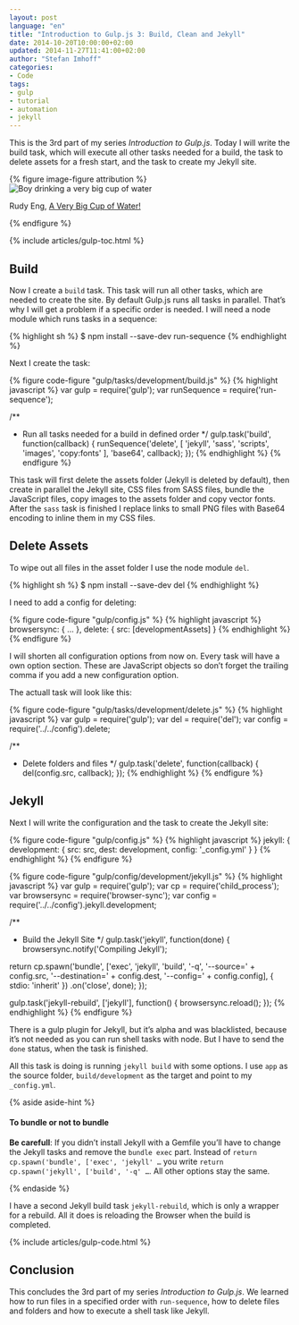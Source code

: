 ```yaml
---
layout: post
language: "en"
title: "Introduction to Gulp.js 3: Build, Clean and Jekyll"
date: 2014-10-20T10:00:00+02:00
updated: 2014-11-27T11:41:00+02:00
author: "Stefan Imhoff"
categories:
- Code
tags:
- gulp
- tutorial
- automation
- jekyll
---
```


This is the 3rd part of my series *Introduction to Gulp.js*. Today I will write the build task, which will execute all other tasks needed for a build, the task to delete assets for a fresh start, and the task to create my Jekyll site.

{% figure image-figure attribution %}
<img src="/assets/images/artikel/gulp-tutorial-3.jpg" alt="Boy drinking a very big cup of water">
<p class="attribution-text"><i class="icon-cc"></i> Rudy Eng, <a href="https://www.flickr.com/photos/mac-ash/3628500632">A Very Big Cup of Water!</a></p>
{% endfigure %}

{% include articles/gulp-toc.html %}

## Build
Now I create a `build` task. This task will run all other tasks, which are needed to create the site. By default Gulp.js runs all tasks in parallel. That’s why I will get a problem if a specific order is needed. I will need a node module which runs tasks in a sequence:

{% highlight sh %}
$ npm install --save-dev run-sequence
{% endhighlight %}

Next I create the task:

{% figure code-figure "gulp/tasks/development/build.js" %}
{% highlight javascript %}
var gulp        = require('gulp');
var runSequence = require('run-sequence');

/**
 * Run all tasks needed for a build in defined order
 */
gulp.task('build', function(callback) {
  runSequence('delete',
  [
    'jekyll',
    'sass',
    'scripts',
    'images',
    'copy:fonts'
  ],
  'base64',
  callback);
});
{% endhighlight %}
{% endfigure %}

This task will first delete the assets folder (Jekyll is deleted by default), then create in parallel the Jekyll site, CSS files from SASS files, bundle the JavaScript files, copy images to the assets folder and copy vector fonts. After the `sass` task is finished I replace links to small PNG files with Base64 encoding to inline them in my CSS files.

## Delete Assets
To wipe out all files in the asset folder I use the node module `del`.

{% highlight sh %}
$ npm install --save-dev del
{% endhighlight %}

I need to add a config for deleting:

{% figure code-figure "gulp/config.js" %}
{% highlight javascript %}
browsersync: {
...
},
delete: {
  src: [developmentAssets]
}
{% endhighlight %}
{% endfigure %}

I will shorten all configuration options from now on. Every task will have a own option section. These are JavaScript objects so don’t forget the trailing comma if you add a new configuration option.

The actuall task will look like this:

{% figure code-figure "gulp/tasks/development/delete.js" %}
{% highlight javascript %}
var gulp   = require('gulp');
var del    = require('del');
var config = require('../../config').delete;

/**
 * Delete folders and files
 */
gulp.task('delete', function(callback) {
  del(config.src, callback);
});
{% endhighlight %}
{% endfigure %}

## Jekyll
Next I will write the configuration and the task to create the Jekyll site:

{% figure code-figure "gulp/config.js" %}
{% highlight javascript %}
jekyll: {
  development: {
    src:    src,
    dest:   development,
    config: '_config.yml'
  }
}
{% endhighlight %}
{% endfigure %}

{% figure code-figure "gulp/config/development/jekyll.js" %}
{% highlight javascript %}
var gulp        = require('gulp');
var cp          = require('child_process');
var browsersync = require('browser-sync');
var config      = require('../../config').jekyll.development;

/**
 * Build the Jekyll Site
 */
gulp.task('jekyll', function(done) {
  browsersync.notify('Compiling Jekyll');

  return cp.spawn('bundle', ['exec', 'jekyll', 'build', '-q', '--source=' + config.src, '--destination=' + config.dest, '--config=' + config.config], { stdio: 'inherit' })
  .on('close', done);
});

gulp.task('jekyll-rebuild', ['jekyll'], function() {
  browsersync.reload();
});
{% endhighlight %}
{% endfigure %}

There is a gulp plugin for Jekyll, but it’s alpha and was blacklisted, because it’s not needed as you can run shell tasks with node. But I have to send the `done` status, when the task is finished.

All this task is doing is running `jekyll build` with some options. I use `app` as the source folder, `build/development` as the target and point to my `_config.yml`.

{% aside aside-hint %}
<h4>To bundle or not to bundle</h4>
<p><strong>Be carefull</strong>: If you didn’t install Jekyll with a Gemfile you’ll have to change the Jekyll tasks and remove the <code>bundle exec</code> part. Instead of <code>return cp.spawn('bundle', ['exec', 'jekyll' …</code> you write <code>return cp.spawn('jekyll', ['build', '-q' …</code>. All other options stay the same.</p>
{% endaside %}

I have a second Jekyll build task `jekyll-rebuild`, which is only a wrapper for a rebuild. All it does is reloading the Browser when the build is completed.

{% include articles/gulp-code.html %}

## Conclusion
This concludes the 3rd part of my series *Introduction to Gulp.js*. We learned how to run files in a specified order with `run-sequence`, how to delete files and folders and how to execute a shell task like Jekyll.
